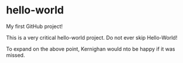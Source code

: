 # hello-world
My first GitHub project!

This is a very critical hello-world project.
Do not ever skip Hello-World!

To expand on the above point, Kernighan would nto be happy if it was missed.
